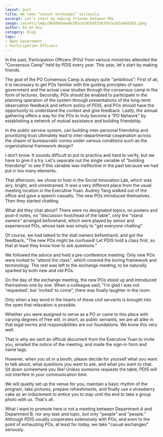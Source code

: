 ```yaml
---
layout: post
title: We take “casual exchanges” seriously.
excerpt: Let’s start by making friends between POs.
image: /assets/imgs/0b689daee0e205cb1955df5383f02e3d2a48d28d.jpeg
author: En-en Hsu
category: blog
tags:
- Open Government
- Participation Officers
---
```


In the past, Participation Officers (POs) from various ministries attended the "Consensus Camp" held by PDIS every year. This year, let's start by making friends.

The goal of the PO Consensus Camp is always quite "ambitious": First of all, it is necessary to get POs familiar with the guiding principles of open government and the actual case studies through the consensus camp in the form of lectures. Secondly, POs should be enabled to participate in the planning operation of the system through presentations of the long-term observation feedback and reform policy of PDIS, and POs should have the opportunity to understand the context and give feedback. Lastly, the annual gathering offers a way for the POs to truly become a "PO Network" by establishing a network of mutual assistance and building friendship.

In the public service system, can building inter-personal friendship and prioritizing trust ultimately lead to inter-departmental cooperation across the chasm of bureaucratic norms under various conditions such as the organizational framework design?

I don’t know. It sounds difficult to put to practice and hard to verify, but we have to give it a try. Let's separate out the single variable of "building friendship" to see if this variable was ineffective in the past because we had put in too many elements.

That afternoon, we chose to host in the Social Innovation Lab, which was airy, bright, and unrestrained. It was a very different place from the usual meeting location in the Executive Yuan. Audrey Tang walked out of the office and gave a speech casually. The new POs introduced themselves. Then they started chatting.

What did they chat about? There were no designated topics, no posters and post-it notes, no "discussion host/head of the table", only the "stand owners" arranged beforehand, which were played by senior and experienced POs, whose task was simply to "get everyone chatting".

Of course, we had talked to the stall owners beforehand, and got the feedback, "The new POs might be confused! Let PDIS hold a class first, so that at least they know how to ask questions."

We followed the advice and held a pre-conference meeting. Only new POs were invited to "attend the class", which covered the boring framework and terminology. The rest was left to the exchange meeting, to be naturally sparked by both new and old POs.

On the day of the exchange meeting, the new POs stood up and introduced themselves one by one. When a colleague said, "I'm glad I was not 'requested', but 'invited' to come", there was finally laughter in the room.

Only when a key word in the hearts of these civil servants is brought into the open that relaxation is possible.

Whether you were assigned to serve as a PO or came to this place with varying degrees of free will, in short, as public servants, we are all alike in that legal norms and responsibilities are our foundations. We know this very well.

That is why we sent an official document from the Executive Yuan to invite you, emailed the notice of the meeting, and made the sign-in form and name tags.

However, when you sit in a booth, please decide for yourself what you want to talk about, what questions you want to ask, and what you want to chat. Sit down somewhere you like! Unless someone requests the table, PDIS will not interfere in your communication time.

We will quietly set up the venue for you, maintain a basic rhythm of the program, take pictures, prepare refreshments, and finally use a strawberry cake as an inducement to entice you to stay until the end to take a group photo with us. That's all.

What I want to promote here is not a meeting between Department A and Department B, nor any task and topic, but only "people" and "people." Although PDIS usually cooperates extensively with POs, and even to the point of exhausting POs, at least for today, we take "casual exchanges" seriously.
